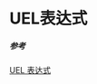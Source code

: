 # UEL表达式









##### 参考

[UEL 表达式](https://www.envisioniot.com/docs/bpm/zh_CN/dev/reference/uel_expressions.html)